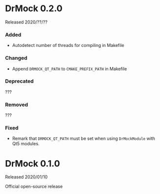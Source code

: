 <!-- 
Copyright 2020 Ole Kliemann, Malte Kliemann

This file is part of DrMock.

DrMock is free software: you can redistribute it and/or modify it
under the terms of the GNU General Public License as published by
the Free Software Foundation, either version 3 of the License, or
(at your option) any later version.

DrMock is distributed in the hope that it will be useful, but
WITHOUT ANY WARRANTY; without even the implied warranty of
MERCHANTABILITY or FITNESS FOR A PARTICULAR PURPOSE.  See the GNU
General Public License for more details.

You should have received a copy of the GNU General Public License
along with DrMock.  If not, see <https://www.gnu.org/licenses/>.
-->

# DrMock 0.2.0

Released 2020/??/??

### Added

* Autodetect number of threads for compiling in Makefile

### Changed

* Append `DRMOCK_QT_PATH` to `CMAKE_PREFIX_PATH` in Makefile

### Deprecated

???

### Removed

???

### Fixed

* Remark that `DRMOCK_QT_PATH` must be set when using `DrMockModule`
  with Qt5 modules.



# DrMock 0.1.0

Released 2020/01/10

Official open-source release
